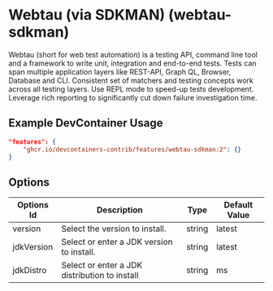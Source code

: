
# Webtau (via SDKMAN) (webtau-sdkman)

Webtau (short for web test automation) is a testing API, command line tool and a
framework to write unit, integration and end-to-end tests. Tests can span
multiple application layers like REST-API, Graph QL, Browser, Database and CLI.
Consistent set of matchers and testing concepts work across all testing layers.
Use REPL mode to speed-up tests development. Leverage rich reporting to
significantly cut down failure investigation time.

## Example DevContainer Usage

```json
"features": {
    "ghcr.io/devcontainers-contrib/features/webtau-sdkman:2": {}
}
```

## Options

| Options Id | Description | Type | Default Value |
|-----|-----|-----|-----|
| version | Select the version to install. | string | latest |
| jdkVersion | Select or enter a JDK version to install. | string | latest |
| jdkDistro | Select or enter a JDK distribution to install | string | ms |



